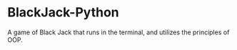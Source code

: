 # BlackJack-Python
A game of Black Jack that runs in the terminal, and utilizes the principles of OOP.
